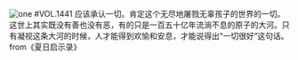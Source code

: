 ![one](http://image.wufazhuce.com/FqsTViF0xAXT4w60WdQSSO3qknj1)
#VOL.1441
应该承认一切。肯定这个无尽地屠戮无辜孩子的世界的一切。这世上其实既没有善也没有恶，有的只是一百五十亿年流淌不息的原子的大河。只有凝视这条大河的时候，人才能得到欢愉和安息，才能说得出“一切很好”这句话。 from《夏日启示录》